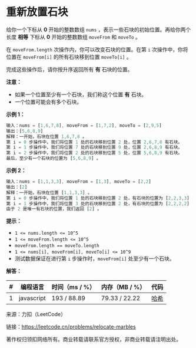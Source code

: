 # 重新放置石块

给你一个下标从 **0** 开始的整数数组 `nums` ，表示一些石块的初始位置。再给你两个长度 **相等** 下标从 **0** 开始的整数数组 `moveFrom` 和 `moveTo` 。

在 `moveFrom.length` 次操作内，你可以改变石块的位置。在第 `i` 次操作中，你将位置在 `moveFrom[i]` 的所有石块移到位置 `moveTo[i]` 。

完成这些操作后，请你按升序返回所有 **有** 石块的位置。

**注意：**

- 如果一个位置至少有一个石块，我们称这个位置 **有** 石块。
- 一个位置可能会有多个石块。

**示例 1：**

``` javascript
输入：nums = [1,6,7,8], moveFrom = [1,7,2], moveTo = [2,9,5]
输出：[5,6,8,9]
解释：一开始，石块在位置 1,6,7,8 。
第 i = 0 步操作中，我们将位置 1 处的石块移到位置 2 处，位置 2,6,7,8 有石块。
第 i = 1 步操作中，我们将位置 7 处的石块移到位置 9 处，位置 2,6,8,9 有石块。
第 i = 2 步操作中，我们将位置 2 处的石块移到位置 5 处，位置 5,6,8,9 有石块。
最后，至少有一个石块的位置为 [5,6,8,9] 。
```

**示例 2：**

``` javascript
输入：nums = [1,1,3,3], moveFrom = [1,3], moveTo = [2,2]
输出：[2]
解释：一开始，石块在位置 [1,1,3,3] 。
第 i = 0 步操作中，我们将位置 1 处的石块移到位置 2 处，有石块的位置为 [2,2,3,3] 。
第 i = 1 步操作中，我们将位置 3 处的石块移到位置 2 处，有石块的位置为 [2,2,2,2] 。
由于 2 是唯一有石块的位置，我们返回 [2] 。
```

**提示：**

- `1 <= nums.length <= 10^5`
- `1 <= moveFrom.length <= 10^5`
- `moveFrom.length == moveTo.length`
- `1 <= nums[i], moveFrom[i], moveTo[i] <= 10^9`
- 测试数据保证在进行第 `i` 步操作时，`moveFrom[i]` 处至少有一个石块。

**解答：**

**#**|**编程语言**|**时间（ms / %）**|**内存（MB / %）**|**代码**
--|--|--|--|--
1|javascript|193 / 88.89|79.33 / 22.22|[哈希](./javascript/ac_v1.js)

来源：力扣（LeetCode）

链接：https://leetcode.cn/problems/relocate-marbles

著作权归领扣网络所有。商业转载请联系官方授权，非商业转载请注明出处。
